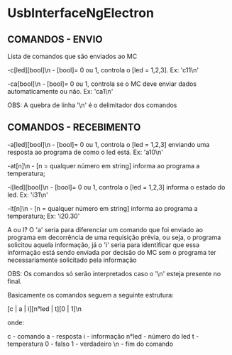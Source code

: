 # UsbInterfaceNgElectron


## COMANDOS - ENVIO

Lista de comandos que são enviados ao MC 

-c[led][bool]\n - [bool]= 0 ou 1, controla o [led = 1,2,3]. Ex: 'c11\n'

-ca[bool]\n - [bool]= 0 ou 1, controla se o MC deve enviar dados automaticamente ou não. Ex: 'ca1\n'

OBS: A quebra de linha '\n' é o delimitador dos comandos

## COMANDOS - RECEBIMENTO

-a[led][bool]\n  - [bool]= 0 ou 1, controla o [led = 1,2,3] enviando uma resposta ao programa de como o led está. Ex: 'a10\n'

-at[n]\n  - [n = qualquer número em string] informa ao programa a temperatura;

-i[led][bool]\n  - [bool]= 0 ou 1, controla o [led = 1,2,3] informa o estado do led. Ex: 'i31\n'

-it[n]\n  - [n = qualquer número em string] informa ao programa a temperatura; Ex: 'i20.30'

A ou I? O 'a' seria para diferenciar um  comando que foi enviado ao programa em decorrência de uma requisição prévia, ou seja, o programa solicitou aquela informação, já o 'i' seria para identificar que essa informação está sendo enviada por decisão do MC sem o programa ter necessariamente solicitado pela informação

OBS: Os comandos só serão interpretados caso o '\n' esteja presente no final.

Basicamente os comandos seguem a seguinte estrutura:

[c | a | i][n°led | t][0 | 1]\n

onde:

c - comando
a - resposta
i - informação
n°led - número do led
t - temperatura
0 - falso
1 - verdadeiro
\n - fim do comando

